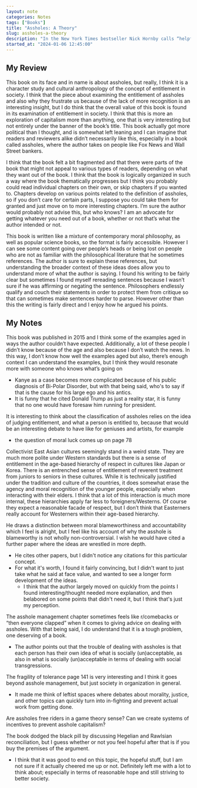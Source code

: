 ```yaml
---
layout: note
categories: Notes
tags: ["Books"]
title: "Assholes: A Theory"
slug: assholes-a-theory
description: "In the New York Times bestseller Nick Hornby calls “helpful, stimulating, and very timely” ( The Believer ), philosopher Aaron James presents a theory of the asshole that is both intellectually provocative and existentially necessary."
started_at: "2024-01-06 12:45:00"
---
```


## My Review

This book on its face and in name is about assholes, but really, I think it is a character study and cultural anthropology of the concept of entitlement in society. I think that the piece about examining the entitlement of assholes and also why they frustrate us because of the lack of more recognition is an interesting insight, but I do think that the overall value of this book is found in its examination of entitlement in society. I think that this is more an exploration of capitalism more than anything, one that is very interesting but not entirely under the banner of the book’s title. This book actually got more political than I thought, and is somewhat left leaning and I can imagine that readers and reviewers alike didn’t necessarily like this, especially in a book called assholes, where the author takes on people like Fox News and Wall Street bankers. 

I think that the book felt a bit fragmented and that there were parts of the book that might not appeal to various types of readers, depending on what they want out of the book. I think that the book is logically organized in such a way where the book thematically progresses but I think you probably could read individual chapters on their own, or skip chapters if you wanted to. Chapters develop on various points related to the definition of assholes, so if you don’t care for certain parts, I suppose you could take them for granted and just move on to more interesting chapters. I’m sure the author would probably not advise this, but who knows? I am an advocate for getting whatever you need out of a book, whether or not that’s what the author intended or not. 

This book is written like a mixture of contemporary moral philosophy, as well as popular science books, so the format is fairly accessible. However I can see some content going over people‘s heads or being lost on people who are not as familiar with the philosophical literature that he sometimes references. The author is sure to explain these references, but understanding the broader context of these ideas does allow you to understand more of what the author is saying. I found his writing to be fairly clear but sometimes I found myself rereading sentences because I wasn’t sure if he was affirming or negating the sentence. Philosophers endlessly qualify and couch their statements in order to protect them from critique so that can sometimes make sentences harder to parse. However other than this the writing is fairly direct and I enjoy how he argued his points. 

## My Notes

This book was published in 2015 and I think some of the examples aged in ways the author couldn’t have expected. Additionally, a lot of these people I didn’t know because of the age and also because I don’t watch the news. In this way, I don’t know how well the examples aged but also, there’s enough context I can understand the examples, but I think they would resonate more with someone who knows what’s going on 
* Kanye as a case becomes more complicated because of his public diagnosis of Bi-Polar Disorder, but with that being said, who's to say if that is the cause for his large ego and his antics.
* It is funny that he cited Donald Trump as just a reality star, it is funny that no one would have foresaw him running for president.

It is interesting to think about the classification of assholes relies on the idea of judging entitlement, and what a person is entitled to, because that would be an interesting debate to have like for geniuses and artists, for example 
* the question of moral luck comes up on page 78

Collectivist East Asian cultures seemingly stand in a weird state. They are much more polite under Western standards but there is a sense of entitlement in the age-based hierarchy of respect in cultures like Japan or Korea. There is an entrenched sense of entitlement of reverent treatment from juniors to seniors in these cultures. While it is technically justified under the tradition and culture of the countries, it does somewhat erase the agency and moral recognition of the younger people, especially when interacting with their elders. I think that a lot of this interaction is much more internal, these hierarchies apply far less to foreigners/Westerns. Of course they expect a reasonable facade of respect, but I don’t think that Easterners really account for Westerners within their age-based hierarchy. 

He draws a distinction between moral blameworthiness and accountability which I feel is alright, but I feel like his account of why the asshole is blameworthy is not wholly non-controversial. I wish he would have cited a further paper where the ideas are wrestled in more depth. 
* He cites other papers, but I didn't notice any citations for this particular concept.
* For what it's worth, I found it fairly convincing, but I didn't want to just take what he said at face value, and wanted to see a longer form development of the ideas.
    * I think that the author largely moved on quickly from the points I found interesting/thought needed more explanation, and then belabored on some points that didn't need it, but I think that's just my perception.

The asshole management chapter sometimes feels like r/comebacks or “then everyone clapped” when it comes to giving advice on dealing with assholes. With that being said, I do understand that it is a tough problem, one deserving of a book.
* The author points out that the trouble of dealing with assholes is that each person has their own idea of what is socially (un)acceptable, as also in what is socially (un)acceptable in terms of dealing with social transgressions.

The fragility of tolerance page 141 is very interesting and I think it goes beyond asshole management, but just society in organization in general. 
* It made me think of leftist spaces where debates about morality, justice, and other topics can quickly turn into in-fighting and prevent actual work from getting done.

Are assholes free riders in a game theory sense? Can we create systems of incentives to prevent asshole capitalism? 

The book dodged the black pill by discussing Hegelian and Rawlsian reconciliation, but I guess whether or not you feel hopeful after that is if you buy the premises of the argument.
* I think that it was good to end on this topic, the hopeful stuff, but I am not sure if it actually cheered me up or not. Definitely left me with a lot to think about; especially in terms of reasonable hope and still striving to better society.